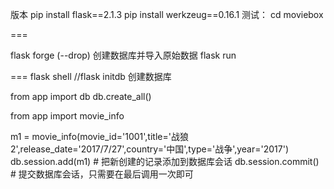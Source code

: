 版本
pip install flask==2.1.3
pip install werkzeug==0.16.1
测试：
cd moviebox

===

flask forge (--drop) 创建数据库并导入原始数据
flask run

===
flask shell 
//flask initdb 创建数据库

from app import db
db.create_all()

from app import movie_info

m1 = movie_info(movie_id='1001',title='战狼2',release_date='2017/7/27',country='中国',type='战争',year='2017')
db.session.add(m1)  # 把新创建的记录添加到数据库会话
db.session.commit()  # 提交数据库会话，只需要在最后调用一次即可
